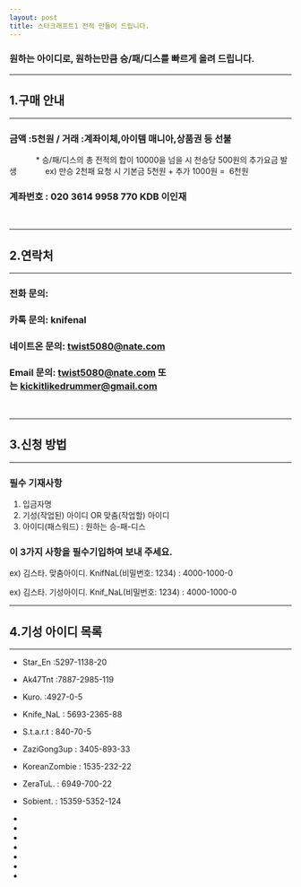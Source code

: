 ```yaml
---
layout: post
title: 스타크래프트1 전적 만들어 드립니다.
---
```




###  원하는 아이디로, 원하는만큼 승/패/디스를 빠르게 올려 드립니다. 

***

## 1.구매 안내

***

### 금액 :5천원 / 거래 :계좌이체,아이템 매니아,상품권 등 선불 
             * 승/패/디스의 총 전적의 합이 10000을 넘을 시 천승당 500원의 추가요금 발생
             ex) 만승 2천패 요청 시 기본금 5천원 + 추가 1000원 =  6천원
             
### 계좌번호 : 020 3614 9958 770 KDB 이인재 
  
  
  
***


## 2.연락처

***
### 전화 문의: 

### 카톡 문의: knifenal

### 네이트온 문의: twist5080@nate.com

### Email 문의: [twist5080@nate.com](mailto:twist5080@nate.com) 또는 [kickitlikedrummer@gmail.com](mailto:kickitlikedrummer@gmail.com)
  
  
  
  
    
***
## 3.신청 방법 
***
### 필수 기재사항

1. 입금자명
2. 기성(작업된) 아이디 OR 맞춤(작업할) 아이디
3. 아이디(패스워드) : 원하는 승-패-디스

### 이 3가지 사항을 필수기입하여 보내 주세요.

ex) 김스타. 맞춤아이디. KnifNaL(비밀번호: 1234) : 4000-1000-0 

ex) 김스타. 기성아이디. Knif_NaL(비밀번호: 1234) : 4000-1000-0 
  
  
  
***
## 4.기성 아이디 목록
***

* Star_En :5297-1138-20

* Ak47Tnt :7887-2985-119 

* Kuro. :4927-0-5

* Knife_NaL : 5693-2365-88

* S.t.a.r.t : 840-70-5  

* ZaziGong3up : 3405-893-33

* KoreanZombie : 1535-232-22

* ZeraTuL. : 6949-700-22

* Sobient. : 15359-5352-124

* 

* 

* 

* 

* 

* 

* 
